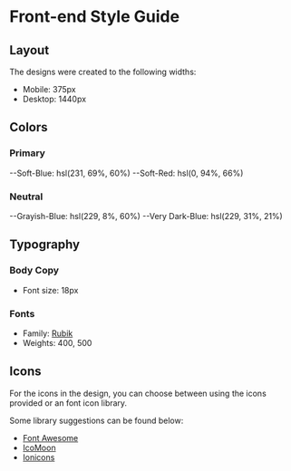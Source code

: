 # Front-end Style Guide

## Layout

The designs were created to the following widths:

- Mobile: 375px
- Desktop: 1440px

## Colors

### Primary

--Soft-Blue: hsl(231, 69%, 60%)
--Soft-Red: hsl(0, 94%, 66%)

### Neutral

--Grayish-Blue: hsl(229, 8%, 60%)
--Very Dark-Blue: hsl(229, 31%, 21%)

## Typography

### Body Copy

- Font size: 18px

### Fonts

- Family: [Rubik](https://fonts.google.com/specimen/Rubik)
- Weights: 400, 500

## Icons

For the icons in the design, you can choose between using the icons provided or an font icon library.

Some library suggestions can be found below:

- [Font Awesome](https://fontawesome.com)
- [IcoMoon](https://icomoon.io)
- [Ionicons](https://ionicons.com)
